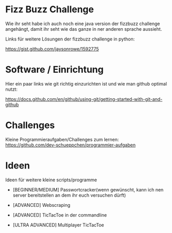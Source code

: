 # Fizz Buzz Challenge

Wie ihr seht habe ich auch noch eine java version der fizzbuzz challenge angehängt, damit ihr seht wie das ganze in ner anderen sprache aussieht.

Links für weitere Lösungen der fizzbuzz challenge in python:

https://gist.github.com/jaysonrowe/1592775


# Software / Einrichtung

Hier ein paar links wie git richtig einzurichten ist und wie man github optimal nutzt:

https://docs.github.com/en/github/using-git/getting-started-with-git-and-github


# Challenges

Kleine Programmieraufgaben/Challenges zum lernen: https://github.com/dev-schueppchen/programmier-aufgaben

# Ideen

Ideen für weitere kleine scripts/programme

- [BEGINNER/MEDIUM] Passwortcracker(wenn gewünscht, kann ich nen server bereitstellen an dem ihr euch versuchen dürft)

- [ADVANCED] Webscraping

- [ADVANCED] TicTacToe in der commandline

- [ULTRA ADVANCED] Multiplayer TicTacToe


